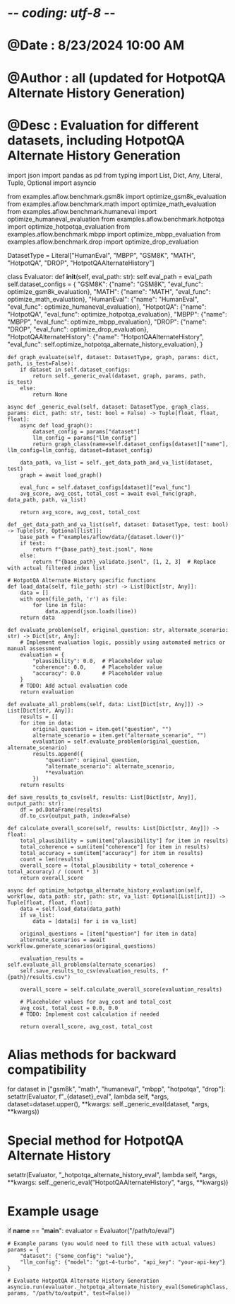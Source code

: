 # -*- coding: utf-8 -*-
# @Date    : 8/23/2024 10:00 AM
# @Author  : all (updated for HotpotQA Alternate History Generation)
# @Desc    : Evaluation for different datasets, including HotpotQA Alternate History Generation

import json
import pandas as pd
from typing import List, Dict, Any, Literal, Tuple, Optional
import asyncio

from examples.aflow.benchmark.gsm8k import optimize_gsm8k_evaluation
from examples.aflow.benchmark.math import optimize_math_evaluation
from examples.aflow.benchmark.humaneval import optimize_humaneval_evaluation
from examples.aflow.benchmark.hotpotqa import optimize_hotpotqa_evaluation
from examples.aflow.benchmark.mbpp import optimize_mbpp_evaluation
from examples.aflow.benchmark.drop import optimize_drop_evaluation

DatasetType = Literal["HumanEval", "MBPP", "GSM8K", "MATH", "HotpotQA", "DROP", "HotpotQAAlternateHistory"]

class Evaluator:
    def __init__(self, eval_path: str):
        self.eval_path = eval_path
        self.dataset_configs = {
            "GSM8K": {"name": "GSM8K", "eval_func": optimize_gsm8k_evaluation},
            "MATH": {"name": "MATH", "eval_func": optimize_math_evaluation},
            "HumanEval": {"name": "HumanEval", "eval_func": optimize_humaneval_evaluation},
            "HotpotQA": {"name": "HotpotQA", "eval_func": optimize_hotpotqa_evaluation},
            "MBPP": {"name": "MBPP", "eval_func": optimize_mbpp_evaluation},
            "DROP": {"name": "DROP", "eval_func": optimize_drop_evaluation},
            "HotpotQAAlternateHistory": {"name": "HotpotQAAlternateHistory", "eval_func": self.optimize_hotpotqa_alternate_history_evaluation},
        }

    def graph_evaluate(self, dataset: DatasetType, graph, params: dict, path, is_test=False):
        if dataset in self.dataset_configs:
            return self._generic_eval(dataset, graph, params, path, is_test)
        else:
            return None

    async def _generic_eval(self, dataset: DatasetType, graph_class, params: dict, path: str, test: bool = False) -> Tuple[float, float, float]:
        async def load_graph():
            dataset_config = params["dataset"]
            llm_config = params["llm_config"]
            return graph_class(name=self.dataset_configs[dataset]["name"], llm_config=llm_config, dataset=dataset_config)

        data_path, va_list = self._get_data_path_and_va_list(dataset, test)
        graph = await load_graph()
        
        eval_func = self.dataset_configs[dataset]["eval_func"]
        avg_score, avg_cost, total_cost = await eval_func(graph, data_path, path, va_list)
        
        return avg_score, avg_cost, total_cost

    def _get_data_path_and_va_list(self, dataset: DatasetType, test: bool) -> Tuple[str, Optional[list]]:
        base_path = f"examples/aflow/data/{dataset.lower()}"
        if test:
            return f"{base_path}_test.jsonl", None
        else:
            return f"{base_path}_validate.jsonl", [1, 2, 3]  # Replace with actual filtered index list

    # HotpotQA Alternate History specific functions
    def load_data(self, file_path: str) -> List[Dict[str, Any]]:
        data = []
        with open(file_path, 'r') as file:
            for line in file:
                data.append(json.loads(line))
        return data

    def evaluate_problem(self, original_question: str, alternate_scenario: str) -> Dict[str, Any]:
        # Implement evaluation logic, possibly using automated metrics or manual assessment
        evaluation = {
            "plausibility": 0.0,  # Placeholder value
            "coherence": 0.0,     # Placeholder value
            "accuracy": 0.0       # Placeholder value
        }
        # TODO: Add actual evaluation code
        return evaluation

    def evaluate_all_problems(self, data: List[Dict[str, Any]]) -> List[Dict[str, Any]]:
        results = []
        for item in data:
            original_question = item.get("question", "")
            alternate_scenario = item.get("alternate_scenario", "")
            evaluation = self.evaluate_problem(original_question, alternate_scenario)
            results.append({
                "question": original_question,
                "alternate_scenario": alternate_scenario,
                **evaluation
            })
        return results

    def save_results_to_csv(self, results: List[Dict[str, Any]], output_path: str):
        df = pd.DataFrame(results)
        df.to_csv(output_path, index=False)

    def calculate_overall_score(self, results: List[Dict[str, Any]]) -> float:
        total_plausibility = sum(item["plausibility"] for item in results)
        total_coherence = sum(item["coherence"] for item in results)
        total_accuracy = sum(item["accuracy"] for item in results)
        count = len(results)
        overall_score = (total_plausibility + total_coherence + total_accuracy) / (count * 3)
        return overall_score

    async def optimize_hotpotqa_alternate_history_evaluation(self, workflow, data_path: str, path: str, va_list: Optional[List[int]]) -> Tuple[float, float, float]:
        data = self.load_data(data_path)
        if va_list:
            data = [data[i] for i in va_list]
        
        original_questions = [item["question"] for item in data]
        alternate_scenarios = await workflow.generate_scenarios(original_questions)
        
        evaluation_results = self.evaluate_all_problems(alternate_scenarios)
        self.save_results_to_csv(evaluation_results, f"{path}/results.csv")
        
        overall_score = self.calculate_overall_score(evaluation_results)
        
        # Placeholder values for avg_cost and total_cost
        avg_cost, total_cost = 0.0, 0.0
        # TODO: Implement cost calculation if needed
        
        return overall_score, avg_cost, total_cost

# Alias methods for backward compatibility
for dataset in ["gsm8k", "math", "humaneval", "mbpp", "hotpotqa", "drop"]:
    setattr(Evaluator, f"_{dataset}_eval", lambda self, *args, dataset=dataset.upper(), **kwargs: self._generic_eval(dataset, *args, **kwargs))

# Special method for HotpotQA Alternate History
setattr(Evaluator, "_hotpotqa_alternate_history_eval", lambda self, *args, **kwargs: self._generic_eval("HotpotQAAlternateHistory", *args, **kwargs))

# Example usage
if __name__ == "__main__":
    evaluator = Evaluator("/path/to/eval")
    
    # Example params (you would need to fill these with actual values)
    params = {
        "dataset": {"some_config": "value"},
        "llm_config": {"model": "gpt-4-turbo", "api_key": "your-api-key"}
    }
    
    # Evaluate HotpotQA Alternate History Generation
    asyncio.run(evaluator._hotpotqa_alternate_history_eval(SomeGraphClass, params, "/path/to/output", test=False))